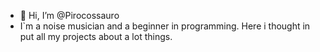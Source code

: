 - 👋 Hi, I’m @Pirocossauro
- I`m a noise musician and a beginner in programming.
Here i thought in put all my projects about a lot things. 
